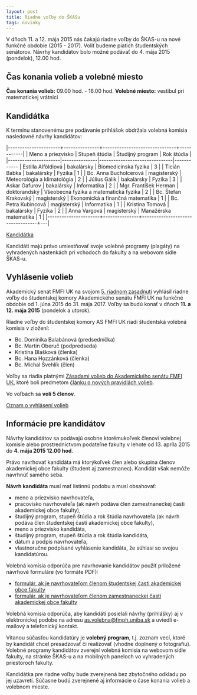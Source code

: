 ```yaml
---
layout: post
title: Riadne voľby do ŠKASu 
tags: novinky
---
```


V dňoch 11. a 12. mája 2015 nás čakajú riadne voľby do ŠKAS-u na nové funkčné obdobie (2015 - 2017). Voliť budeme piatich študentských senátorov. Návrhy kandidátov bolo možné podávať do 4. mája 2015 (pondelok), 12.00 hod.

## Čas konania volieb a volebné miesto

**Čas konania volieb:** 09.00 hod. - 16.00 hod.
**Volebné miesto:** vestibul pri matematickej vrátnici

## Kandidátka

K termínu stanovenému pre podávanie prihlášok obdržala volebná komisia nasledovné návrhy kandidátov:

|----------------------+---------------+-------------------------------+------------|
|  Meno a priezvisko   | Stupeň štúdia | Študijný program              | Rok štúdia |
|----------------------|---------------|-------------------------------|------------
| Estilla Alföldiová   | bakalársky    | Biomedicínska fyzika          | 3 |
| Ticián Babka  | bakalársky    | Fyzika         | 1 |
| Bc. Anna Bucholcerová    | magisterský    | Meteorológia a klimatológia                        | 2 |
| Július Gálik | bakalársky  | Fyzika   | 3 |
| Askar Gafurov  | bakalársky   | Informatika       | 2 |
| Mgr. František Herman  | doktorandský   | Všeobecná fyzika a matematická fyzika         | 2 |
| Bc. Štefan Krakovský       | magisterský  | Ekonomická a finančná matematika | 1 |
| Bc. Petra Kubincová  | magisterský   | Informatika | 1 |
| Kristína Tomová   | bakalársky    | Fyzika                           | 2 |
| Anna Vargová        | magisterský    | Manažérska matematika | 1 |
|----------------------+---------------+----------------------------------+---|

[Kandidátka](https://drive.google.com/file/d/0BzpLRs_UPeZ4YmVveUR0QWxWTDg/view?usp=sharing)

Kandidáti majú právo umiestňovať svoje volebné programy (plagáty) na vyhradených nástenkách pri vchodoch do fakulty a na webovom sídle ŠKAS-u.

## Vyhlásenie volieb

Akademický senát FMFI UK na svojom [5. riadnom zasadnutí](http://www.fmph.uniba.sk/index.php?id=3458) vyhlásil riadne voľby do študentskej komory Akademického senátu FMFI UK na funkčné obdobie od 1.&nbsp;júna 2015 do 31.&nbsp;mája 2017. Voľby sa budú konať v dňoch **11. a 12. mája 2015** (pondelok a utorok).  

Riadne voľby do študentskej komory AS FMFI UK riadi študentská volebná komisia v zložení:

* Bc. Dominika Balabánová (predsedníčka)
* Bc. Martin Oberuč (podpredseda)
* Kristína Blašková (členka)
* Bc. Hana Hozzánková (členka)
* Bc. Michal Švehlík (člen)

Voľby sa riadia platnými [Zásadami volieb do Akademického senátu FMFI UK](http://www.fmph.uniba.sk/index.php?id=3488), ktoré boli predmetom [článku o nových pravidlách volieb](/2014/03/15/volby-do-SKASu-po-novom.html).

Vo voľbách sa **volí 5 členov**.

[Oznam o vyhlásení volieb](https://drive.google.com/file/d/0BzpLRs_UPeZ4Z0E5NEdYQ25yNDA/view?usp=sharing)

## Informácie pre kandidátov

Návrhy kandidátov sa podávajú osobne ktorémukoľvek členovi volebnej komisie alebo prostredníctvom podateľne fakulty v lehote od 13. apríla 2015 do **4. mája 2015 12.00 hod**.

Právo navrhovať kandidáta má ktorýkoľvek člen alebo skupina členov akademickej obce fakulty (študent aj zamestnanec). Kandidát však nemôže navrhnúť samého seba. 

**Návrh kandidáta** musí mať listinnú podobu a musí obsahovať:

* meno a priezvisko navrhovateľa,
* pracovisko navrhovateľa (ak návrh podáva člen zamestnaneckej časti akademickej obce fakulty),
* študijný program, stupeň štúdia a rok štúdia navrhovateľa (ak návrh podáva člen študentskej časti akademickej obce fakulty),
* meno a priezvisko kandidáta,
* študijný program, stupeň štúdia a rok štúdia kandidáta,
* dátum a podpis navrhovateľa,
* vlastnoručne podpísané vyhlásenie kandidáta, že súhlasí so svojou kandidatúrou.

Volebná komisia odporúča pre navrhovanie kandidátov použiť priložené návrhové formuláre (vo formáte PDF):

* [formulár, ak je navrhovateľom členom študentskej časti akademickej obce fakulty](https://drive.google.com/file/d/0BzpLRs_UPeZ4Q011OFMybXRGS3c/view?usp=sharing)
* [formulár, ak je navrhovateľom členom zamestnaneckej časti akademickej obce fakulty](https://drive.google.com/file/d/0BzpLRs_UPeZ4QTc1LU5NdDh5WUk/view?usp=sharing)

Volebná komisia odporúča, aby kandidáti posielali návrhy (prihlášky) aj v elektronickej podobe na adresu [as.volebna@fmph.uniba.sk](mailto:as.volebna@fmph.uniba.sk) a uviedli e-mailový a telefonický kontakt.

Vítanou súčasťou kandidatúry je **volebný program**, t.j. zoznam vecí, ktoré by kandidát chcel presadzovať či realizovať (vhodne doplnený o fotografiu). Volebné programy kandidátov zverejní volebná komisia na webovom sídle fakulty, na stránke ŠKAS-u a na mobilných paneloch vo vyhradených priestoroch fakulty.

Kandidátka pre riadne voľby bude zverejnená bez zbytočného odkladu po jej uzavretí. Súčasne budú zverejnené aj informácie o čase konania volieb a volebnom mieste.
